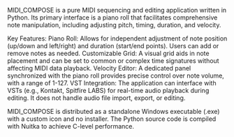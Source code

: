 MIDI_COMPOSE is a pure MIDI sequencing and editing application written in Python. Its primary interface is a piano roll that facilitates comprehensive note manipulation, including adjusting pitch, timing, duration, and velocity.

Key Features:
Piano Roll: Allows for independent adjustment of note position (up/down and left/right) and duration (start/end points). Users can add or remove notes as needed.
Customizable Grid: A visual grid aids in note placement and can be set to common or complex time signatures without affecting MIDI data playback.
Velocity Editor: A dedicated panel synchronized with the piano roll provides precise control over note volume, with a range of 1-127.
VST Integration: The application can interface with VSTs (e.g., Kontakt, Spitfire LABS) for real-time audio playback during editing. It does not handle audio file import, export, or editing.

MIDI_COMPOSE is distributed as a standalone Windows executable (.exe) with a custom icon and no installer. The Python source code is compiled with Nuitka to achieve C-level performance.
